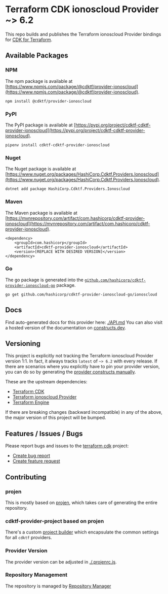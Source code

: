# Terraform CDK ionoscloud Provider ~> 6.2

This repo builds and publishes the Terraform ionoscloud Provider bindings for [CDK for Terraform](https://cdk.tf).

## Available Packages

### NPM

The npm package is available at [https://www.npmjs.com/package/@cdktf/provider-ionoscloud](https://www.npmjs.com/package/@cdktf/provider-ionoscloud).

`npm install @cdktf/provider-ionoscloud`

### PyPI

The PyPI package is available at [https://pypi.org/project/cdktf-cdktf-provider-ionoscloud](https://pypi.org/project/cdktf-cdktf-provider-ionoscloud).

`pipenv install cdktf-cdktf-provider-ionoscloud`

### Nuget

The Nuget package is available at [https://www.nuget.org/packages/HashiCorp.Cdktf.Providers.Ionoscloud](https://www.nuget.org/packages/HashiCorp.Cdktf.Providers.Ionoscloud).

`dotnet add package HashiCorp.Cdktf.Providers.Ionoscloud`

### Maven

The Maven package is available at [https://mvnrepository.com/artifact/com.hashicorp/cdktf-provider-ionoscloud](https://mvnrepository.com/artifact/com.hashicorp/cdktf-provider-ionoscloud).

```
<dependency>
    <groupId>com.hashicorp</groupId>
    <artifactId>cdktf-provider-ionoscloud</artifactId>
    <version>[REPLACE WITH DESIRED VERSION]</version>
</dependency>
```

### Go

The go package is generated into the [`github.com/hashicorp/cdktf-provider-ionoscloud-go`](https://github.com/hashicorp/cdktf-provider-ionoscloud-go) package.

`go get github.com/hashicorp/cdktf-provider-ionoscloud-go/ionoscloud`

## Docs

Find auto-generated docs for this provider here: [./API.md](./API.md)
You can also visit a hosted version of the documentation on [constructs.dev](https://constructs.dev/packages/@cdktf/provider-ionoscloud).

## Versioning

This project is explicitly not tracking the Terraform ionoscloud Provider version 1:1. In fact, it always tracks `latest` of `~> 6.2` with every release. If there are scenarios where you explicitly have to pin your provider version, you can do so by generating the [provider constructs manually](https://cdk.tf/imports).

These are the upstream dependencies:

* [Terraform CDK](https://cdk.tf)
* [Terraform ionoscloud Provider](https://github.com/terraform-providers/terraform-provider-ionoscloud)
* [Terraform Engine](https://terraform.io)

If there are breaking changes (backward incompatible) in any of the above, the major version of this project will be bumped.

## Features / Issues / Bugs

Please report bugs and issues to the [terraform cdk](https://cdk.tf) project:

* [Create bug report](https://cdk.tf/bug)
* [Create feature request](https://cdk.tf/feature)

## Contributing

### projen

This is mostly based on [projen](https://github.com/eladb/projen), which takes care of generating the entire repository.

### cdktf-provider-project based on projen

There's a custom [project builder](https://github.com/hashicorp/cdktf-provider-project) which encapsulate the common settings for all `cdktf` providers.

### Provider Version

The provider version can be adjusted in [./.projenrc.js](./.projenrc.js).

### Repository Management

The repository is managed by [Repository Manager](https://github.com/hashicorp/cdktf-repository-manager/)
